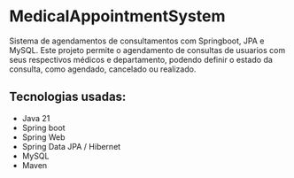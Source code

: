 # MedicalAppointmentSystem

Sistema de agendamentos de consultamentos com Springboot, JPA e MySQL. Este projeto permite o agendamento de consultas de usuarios com seus respectivos médicos e departamento, podendo definir o estado da consulta, como agendado, cancelado ou realizado.

## Tecnologias usadas:
- Java 21
- Spring boot
- Spring Web
- Spring Data JPA / Hibernet
- MySQL
- Maven
